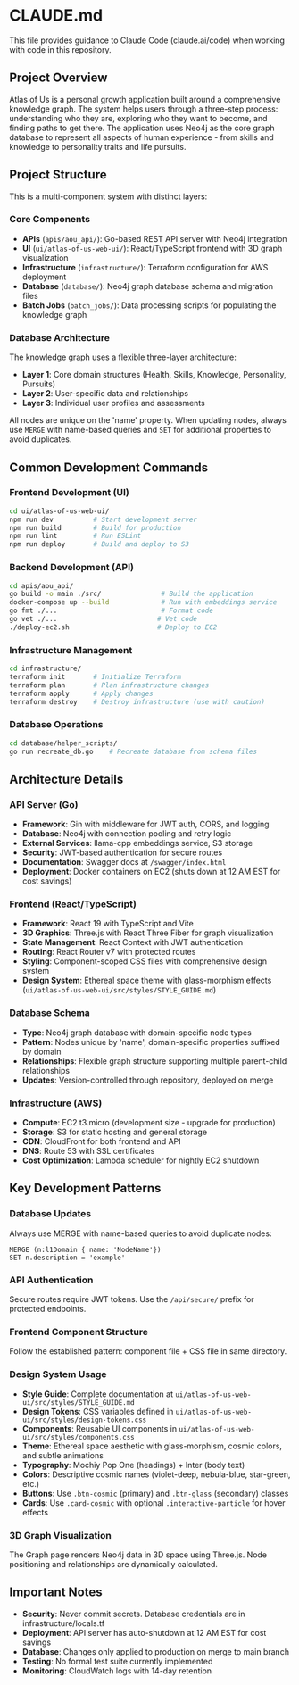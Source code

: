 # CLAUDE.md

This file provides guidance to Claude Code (claude.ai/code) when working with code in this repository.

## Project Overview

Atlas of Us is a personal growth application built around a comprehensive knowledge graph. The system helps users through a three-step process: understanding who they are, exploring who they want to become, and finding paths to get there. The application uses Neo4j as the core graph database to represent all aspects of human experience - from skills and knowledge to personality traits and life pursuits.

## Project Structure

This is a multi-component system with distinct layers:

### Core Components
- **APIs** (`apis/aou_api/`): Go-based REST API server with Neo4j integration
- **UI** (`ui/atlas-of-us-web-ui/`): React/TypeScript frontend with 3D graph visualization
- **Infrastructure** (`infrastructure/`): Terraform configuration for AWS deployment
- **Database** (`database/`): Neo4j graph database schema and migration files
- **Batch Jobs** (`batch_jobs/`): Data processing scripts for populating the knowledge graph

### Database Architecture

The knowledge graph uses a flexible three-layer architecture:
- **Layer 1**: Core domain structures (Health, Skills, Knowledge, Personality, Pursuits)
- **Layer 2**: User-specific data and relationships
- **Layer 3**: Individual user profiles and assessments

All nodes are unique on the 'name' property. When updating nodes, always use `MERGE` with name-based queries and `SET` for additional properties to avoid duplicates.

## Common Development Commands

### Frontend Development (UI)
```bash
cd ui/atlas-of-us-web-ui/
npm run dev          # Start development server
npm run build        # Build for production
npm run lint         # Run ESLint
npm run deploy       # Build and deploy to S3
```

### Backend Development (API)
```bash
cd apis/aou_api/
go build -o main ./src/               # Build the application
docker-compose up --build             # Run with embeddings service
go fmt ./...                          # Format code
go vet ./...                         # Vet code
./deploy-ec2.sh                      # Deploy to EC2
```

### Infrastructure Management
```bash
cd infrastructure/
terraform init       # Initialize Terraform
terraform plan       # Plan infrastructure changes
terraform apply      # Apply changes
terraform destroy    # Destroy infrastructure (use with caution)
```

### Database Operations
```bash
cd database/helper_scripts/
go run recreate_db.go    # Recreate database from schema files
```

## Architecture Details

### API Server (Go)
- **Framework**: Gin with middleware for JWT auth, CORS, and logging
- **Database**: Neo4j with connection pooling and retry logic
- **External Services**: llama-cpp embeddings service, S3 storage
- **Security**: JWT-based authentication for secure routes
- **Documentation**: Swagger docs at `/swagger/index.html`
- **Deployment**: Docker containers on EC2 (shuts down at 12 AM EST for cost savings)

### Frontend (React/TypeScript)
- **Framework**: React 19 with TypeScript and Vite
- **3D Graphics**: Three.js with React Three Fiber for graph visualization
- **State Management**: React Context with JWT authentication
- **Routing**: React Router v7 with protected routes
- **Styling**: Component-scoped CSS files with comprehensive design system
- **Design System**: Ethereal space theme with glass-morphism effects (`ui/atlas-of-us-web-ui/src/styles/STYLE_GUIDE.md`)

### Database Schema
- **Type**: Neo4j graph database with domain-specific node types
- **Pattern**: Nodes unique by 'name', domain-specific properties suffixed by domain
- **Relationships**: Flexible graph structure supporting multiple parent-child relationships
- **Updates**: Version-controlled through repository, deployed on merge

### Infrastructure (AWS)
- **Compute**: EC2 t3.micro (development size - upgrade for production)
- **Storage**: S3 for static hosting and general storage
- **CDN**: CloudFront for both frontend and API
- **DNS**: Route 53 with SSL certificates
- **Cost Optimization**: Lambda scheduler for nightly EC2 shutdown

## Key Development Patterns

### Database Updates
Always use MERGE with name-based queries to avoid duplicate nodes:
```cypher
MERGE (n:l1Domain { name: 'NodeName'})
SET n.description = 'example'
```

### API Authentication
Secure routes require JWT tokens. Use the `/api/secure/` prefix for protected endpoints.

### Frontend Component Structure
Follow the established pattern: component file + CSS file in same directory.

### Design System Usage
- **Style Guide**: Complete documentation at `ui/atlas-of-us-web-ui/src/styles/STYLE_GUIDE.md`
- **Design Tokens**: CSS variables defined in `ui/atlas-of-us-web-ui/src/styles/design-tokens.css`
- **Components**: Reusable UI components in `ui/atlas-of-us-web-ui/src/styles/components.css`
- **Theme**: Ethereal space aesthetic with glass-morphism, cosmic colors, and subtle animations
- **Typography**: Mochiy Pop One (headings) + Inter (body text)
- **Colors**: Descriptive cosmic names (violet-deep, nebula-blue, star-green, etc.)
- **Buttons**: Use `.btn-cosmic` (primary) and `.btn-glass` (secondary) classes
- **Cards**: Use `.card-cosmic` with optional `.interactive-particle` for hover effects

### 3D Graph Visualization
The Graph page renders Neo4j data in 3D space using Three.js. Node positioning and relationships are dynamically calculated.

## Important Notes

- **Security**: Never commit secrets. Database credentials are in infrastructure/locals.tf
- **Deployment**: API server has auto-shutdown at 12 AM EST for cost savings
- **Database**: Changes only applied to production on merge to main branch
- **Testing**: No formal test suite currently implemented
- **Monitoring**: CloudWatch logs with 14-day retention